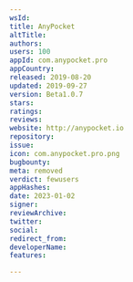 ```yaml
---
wsId: 
title: AnyPocket
altTitle: 
authors: 
users: 100
appId: com.anypocket.pro
appCountry: 
released: 2019-08-20
updated: 2019-09-27
version: Beta1.0.7
stars: 
ratings: 
reviews: 
website: http://anypocket.io
repository: 
issue: 
icon: com.anypocket.pro.png
bugbounty: 
meta: removed
verdict: fewusers
appHashes: 
date: 2023-01-02
signer: 
reviewArchive: 
twitter: 
social: 
redirect_from: 
developerName: 
features: 

---
```


